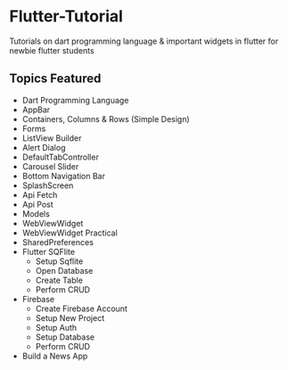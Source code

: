 # Flutter-Tutorial

Tutorials on dart programming language & important widgets in flutter for newbie flutter students

## Topics Featured

- Dart Programming Language
- AppBar
- Containers, Columns & Rows (Simple Design)
- Forms
- ListView Builder
- Alert Dialog
- DefaultTabController
- Carousel Slider
- Bottom Navigation Bar
- SplashScreen
- Api Fetch
- Api Post
- Models
- WebViewWidget
- WebViewWidget Practical
- SharedPreferences
- Flutter SQFlite
  - Setup Sqflite
  - Open Database
  - Create Table
  - Perform CRUD
- Firebase
  - Create Firebase Account
  - Setup New Project
  - Setup Auth
  - Setup Database
  - Perform CRUD
- Build a News App
